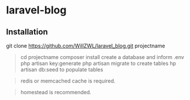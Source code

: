# laravel-blog

## Installation

git clone https://github.com/WillZWL/laravel_blog.git projectname

>cd projectname
>composer install
>create a database and inform .env
>php artisan key:generate
>php artisan migrate to create tables
>hp artisan db:seed to populate tables

>redis or memcached cache is required.

>homestead is recommended.
